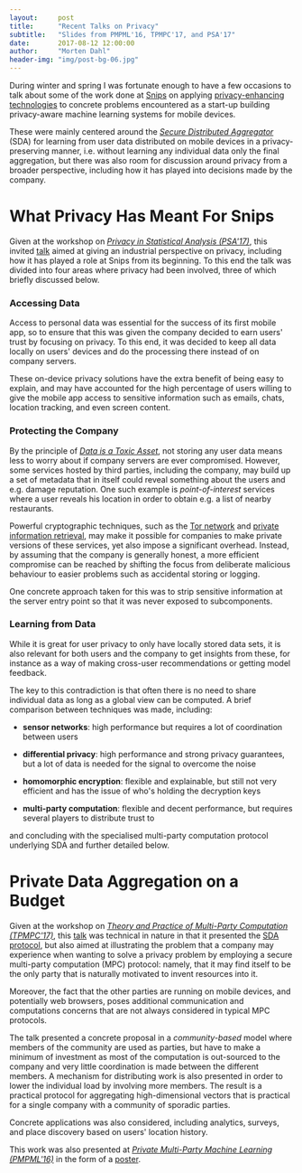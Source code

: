 ```yaml
---
layout:     post
title:      "Recent Talks on Privacy"
subtitle:   "Slides from PMPML'16, TPMPC'17, and PSA'17"
date:       2017-08-12 12:00:00
author:     "Morten Dahl"
header-img: "img/post-bg-06.jpg"
---
```


During winter and spring I was fortunate enough to have a few occasions to talk about some of the work done at [Snips](https://snips.ai) on applying [privacy-enhancing technologies](https://en.wikipedia.org/wiki/Privacy-enhancing_technologies) to concrete problems encountered as a start-up building privacy-aware machine learning systems for mobile devices. 

These were mainly centered around the [*Secure Distributed Aggregator*](https://github.com/snipsco/sda) (SDA) for learning from user data distributed on mobile devices in a privacy-preserving manner, i.e. without learning any individual data only the final aggregation, but there was also room for discussion around privacy from a broader perspective, including how it has played into decisions made by the company.


# What Privacy Has Meant For Snips

Given at the workshop on [*Privacy in Statistical Analysis (PSA'17)*](http://wwwf.imperial.ac.uk/~nadams/events/ic-rss2017/ic-rss2017.html), this invited [talk](https://github.com/mortendahl/privateml/raw/master/talks/PSA17-slides.pdf) aimed at giving an industrial perspective on privacy, including how it has played a role at Snips from its beginning. To this end the talk was divided into four areas where privacy had been involved, three of which briefly discussed below.

### Accessing Data
Access to personal data was essential for the success of its first mobile app, so to ensure that this was given the company decided to earn users' trust by focusing on privacy. To this end, it was decided to keep all data locally on users' devices and do the processing there instead of on company servers. 

These on-device privacy solutions have the extra benefit of being easy to explain, and may have accounted for the high percentage of users willing to give the mobile app access to sensitive information such as emails, chats, location tracking, and even screen content.

### Protecting the Company
By the principle of [*Data is a Toxic Asset*](https://www.schneier.com/blog/archives/2016/03/data_is_a_toxic.html), not storing any user data means less to worry about if company servers are ever compromised. However, some services hosted by third parties, including the company, may build up a set of metadata that in itself could reveal something about the users and e.g. damage reputation. One such example is *point-of-interest* services where a user reveals his location in order to obtain e.g. a list of nearby restaurants.

Powerful cryptographic techniques, such as the [Tor network](https://www.torproject.org/) and [private information retrieval](https://en.wikipedia.org/wiki/Private_information_retrieval), may make it possible for companies to make private versions of these services, yet also impose a significant overhead. Instead, by assuming that the company is generally honest, a more efficient compromise can be reached by shifting the focus from deliberate malicious behaviour to easier problems such as accidental storing or logging. 

One concrete approach taken for this was to strip sensitive information at the server entry point so that it was never exposed to subcomponents.

### Learning from Data
While it is great for user privacy to only have locally stored data sets, it is also relevant for both users and the company to get insights from these, for instance as a way of making cross-user recommendations or getting model feedback.

The key to this contradiction is that often there is no need to share individual data as long as a global view can be computed. A brief comparison between techniques was made, including:

- **sensor networks**: high performance but requires a lot of coordination between users

- **differential privacy**: high performance and strong privacy guarantees, but a lot of data is needed for the signal to overcome the noise

- **homomorphic encryption**: flexible and explainable, but still not very efficient and has the issue of who's holding the decryption keys

- **multi-party computation**: flexible and decent performance, but requires several players to distribute trust to

and concluding with the specialised multi-party computation protocol underlying SDA and further detailed below.


# Private Data Aggregation on a Budget

Given at the workshop on [*Theory and Practice of Multi-Party Computation (TPMPC'17)*](http://www.multipartycomputation.com/tpmpc-2017), this [talk](https://github.com/mortendahl/privateml/raw/master/talks/TPMPC17-slides.pdf) was technical in nature in that it presented the [SDA protocol](https://eprint.iacr.org/2017/643), but also aimed at illustrating the problem that a company may experience when wanting to solve a privacy problem by employing a secure multi-party computation (MPC) protocol: namely, that it may find itself to be the only party that is naturally motivated to invent resources into it. 

Moreover, the fact that the other parties are running on mobile devices, and potentially web browsers, poses additional communication and computations concerns that are not always considered in typical MPC protocols.

The talk presented a concrete proposal in a *community-based* model where members of the community are used as parties, but have to make a minimum of investment as most of the computation is out-sourced to the company and very little coordination is made between the different members. A mechanism for distributing work is also presented in order to lower the individual load by involving more members. The result is a practical protocol for aggregating high-dimensional vectors that is practical for a single company with a community of sporadic parties.

Concrete applications was also considered, including analytics, surveys, and place discovery based on users' location history.

This work was also presented at [*Private Multi-Party Machine Learning (PMPML'16)*](https://pmpml.github.io/PMPML16/) in the form of a [poster](https://github.com/mortendahl/privateml/raw/master/talks/PMPML16-poster.pdf).
